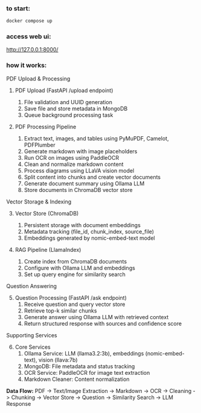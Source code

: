 ### to start:
```bash
docker compose up
```
### access web ui:
http://127.0.0.1:8000/

### how it works:

PDF Upload & Processing

1. PDF Upload (FastAPI /upload endpoint)
   1. File validation and UUID generation
   2. Save file and store metadata in MongoDB
   3. Queue background processing task

2. PDF Processing Pipeline
   1. Extract text, images, and tables using PyMuPDF, Camelot, PDFPlumber
   2. Generate markdown with image placeholders
   3. Run OCR on images using PaddleOCR
   4. Clean and normalize markdown content
   5. Process diagrams using LLaVA vision model
   6. Split content into chunks and create vector documents
   7. Generate document summary using Ollama LLM
   8. Store documents in ChromaDB vector store

Vector Storage & Indexing

3. Vector Store (ChromaDB)
   1. Persistent storage with document embeddings
   2. Metadata tracking (file_id, chunk_index, source_file)
   3. Embeddings generated by nomic-embed-text model

4. RAG Pipeline (LlamaIndex)
   1. Create index from ChromaDB documents
   2. Configure with Ollama LLM and embeddings
   3. Set up query engine for similarity search

Question Answering

5. Question Processing (FastAPI /ask endpoint)
   1. Receive question and query vector store
   2. Retrieve top-k similar chunks
   3. Generate answer using Ollama LLM with retrieved context
   4. Return structured response with sources and confidence score

Supporting Services

6. Core Services
   1. Ollama Service: LLM (llama3.2:3b), embeddings (nomic-embed-text), vision (llava:7b)
   2. MongoDB: File metadata and status tracking
   3. OCR Service: PaddleOCR for image text extraction
   4. Markdown Cleaner: Content normalization

**Data Flow:**
PDF -> Text/Image Extraction -> Markdown -> OCR -> Cleaning -> Chunking -> Vector Store -> Question -> Similarity Search -> LLM Response
